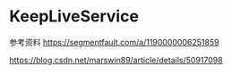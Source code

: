 # KeepLiveService

参考资料
https://segmentfault.com/a/1190000006251859

https://blog.csdn.net/marswin89/article/details/50917098
